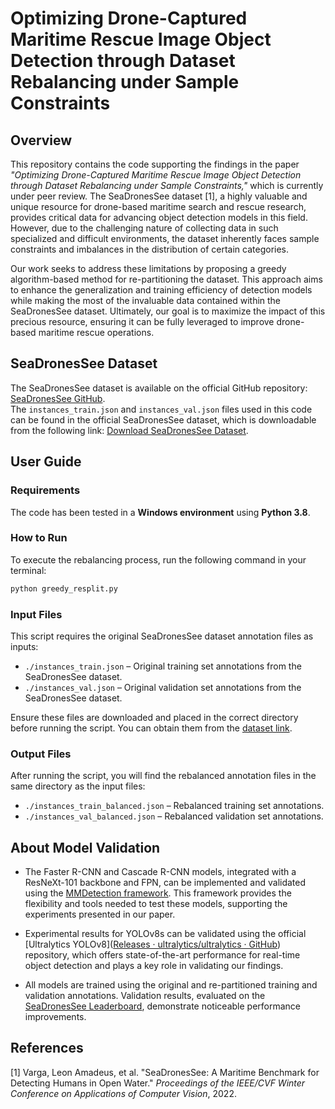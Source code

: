 # Optimizing Drone-Captured Maritime Rescue Image Object Detection through Dataset Rebalancing under Sample Constraints

## Overview

This repository contains the code supporting the findings in the paper *"Optimizing Drone-Captured Maritime Rescue Image Object Detection through Dataset Rebalancing under Sample Constraints,"* which is currently under peer review. The SeaDronesSee dataset [1], a highly valuable and unique resource for drone-based maritime search and rescue research, provides critical data for advancing object detection models in this field. However, due to the challenging nature of collecting data in such specialized and difficult environments, the dataset inherently faces sample constraints and imbalances in the distribution of certain categories.

Our work seeks to address these limitations by proposing a greedy algorithm-based method for re-partitioning the dataset. This approach aims to enhance the generalization and training efficiency of detection models while making the most of the invaluable data contained within the SeaDronesSee dataset. Ultimately, our goal is to maximize the impact of this precious resource, ensuring it can be fully leveraged to improve drone-based maritime rescue operations.

## SeaDronesSee Dataset

The SeaDronesSee dataset is available on the official GitHub repository: [SeaDronesSee GitHub](https://github.com/Ben93kie/SeaDronesSee).  
The `instances_train.json` and `instances_val.json` files used in this code can be found in the official SeaDronesSee dataset, which is downloadable from the following link: [Download SeaDronesSee Dataset](https://cloud.cs.uni-tuebingen.de/index.php/s/aJQPHLGnke68M52).

## User Guide

### Requirements

The code has been tested in a **Windows environment** using **Python 3.8**.

### How to Run

To execute the rebalancing process, run the following command in your terminal:

```bash
python greedy_resplit.py
```

### Input Files

This script requires the original SeaDronesSee dataset annotation files as inputs:

- `./instances_train.json` – Original training set annotations from the SeaDronesSee dataset.
- `./instances_val.json` – Original validation set annotations from the SeaDronesSee dataset.

Ensure these files are downloaded and placed in the correct directory before running the script. You can obtain them from the [dataset link](https://cloud.cs.uni-tuebingen.de/index.php/s/aJQPHLGnke68M52).

### Output Files

After running the script, you will find the rebalanced annotation files in the same directory as the input files:

- `./instances_train_balanced.json` – Rebalanced training set annotations.
- `./instances_val_balanced.json` – Rebalanced validation set annotations.

## About Model Validation

- The Faster R-CNN and Cascade R-CNN models, integrated with a ResNeXt-101 backbone and FPN, can be implemented and validated using the [MMDetection framework](https://github.com/open-mmlab/mmdetection). This framework provides the flexibility and tools needed to test these models, supporting the experiments presented in our paper.

- Experimental results for YOLOv8s can be validated using the official [Ultralytics YOLOv8]([Releases · ultralytics/ultralytics · GitHub](https://github.com/ultralytics/ultralytics/releases)) repository, which offers state-of-the-art performance for real-time object detection and plays a key role in validating our findings.

- All models are trained using the original and re-partitioned training and validation annotations. Validation results, evaluated on the [SeaDronesSee Leaderboard](https://macvi.org/leaderboard/airborne/seadronessee/object-detection), demonstrate noticeable performance improvements.

## References

[1] Varga, Leon Amadeus, et al. "SeaDronesSee: A Maritime Benchmark for Detecting Humans in Open Water." *Proceedings of the IEEE/CVF Winter Conference on Applications of Computer Vision*, 2022. 
